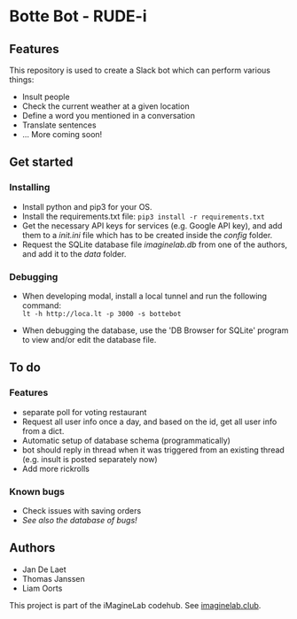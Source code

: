 # Botte Bot - RUDE-i

## Features
This repository is used to create a Slack bot which can perform various things:
* Insult people
* Check the current weather at a given location
* Define a word you mentioned in a conversation
* Translate sentences
* ... More coming soon!

## Get started
### Installing
* Install python and pip3 for your OS.
* Install the requirements.txt file: `pip3 install -r requirements.txt`
* Get the necessary API keys for services (e.g. Google API key), and add them to a _init.ini_ file which has to be created inside the _config_ folder.
* Request the SQLite database file _imaginelab.db_ from one of the authors, and add it to the _data_ folder.

### Debugging
* When developing modal, install a local tunnel and run the following command: \
`lt -h http://loca.lt -p 3000 -s bottebot`

* When debugging the database, use the 'DB Browser for SQLite' program to view and/or edit the database file.

## To do
### Features
* separate poll for voting restaurant
* Request all user info once a day, and based on the id, get all user info from a dict.
* Automatic setup of database schema (programmatically)
* bot should reply in thread when it was triggered from an existing thread (e.g. insult is posted separately now)
* Add more rickrolls

### Known bugs
* Check issues with saving orders
* _See also the database of bugs!_

## Authors
* Jan De Laet
* Thomas Janssen
* Liam Oorts

This project is part of the iMagineLab codehub. See [imaginelab.club]().
